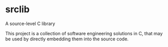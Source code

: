 # srclib
A source-level C library

This project is a collection of software engineering solutions in C, that may be used by directly embedding them into the source code.
